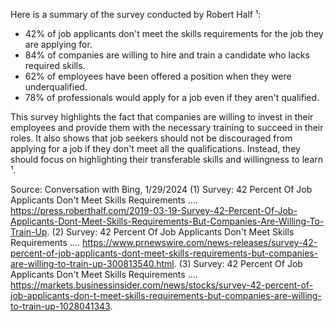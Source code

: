 Here is a summary of the survey conducted by Robert Half ¹:

- 42% of job applicants don't meet the skills requirements for the job they are applying for.
- 84% of companies are willing to hire and train a candidate who lacks required skills.
- 62% of employees have been offered a position when they were underqualified.
- 78% of professionals would apply for a job even if they aren't qualified.

This survey highlights the fact that companies are willing to invest in their employees and provide them with the necessary training to succeed in their roles. It also shows that job seekers should not be discouraged from applying for a job if they don't meet all the qualifications. Instead, they should focus on highlighting their transferable skills and willingness to learn ¹.

Source: Conversation with Bing, 1/29/2024
(1) Survey: 42 Percent Of Job Applicants Don't Meet Skills Requirements .... https://press.roberthalf.com/2019-03-19-Survey-42-Percent-Of-Job-Applicants-Dont-Meet-Skills-Requirements-But-Companies-Are-Willing-To-Train-Up.
(2) Survey: 42 Percent Of Job Applicants Don't Meet Skills Requirements .... https://www.prnewswire.com/news-releases/survey-42-percent-of-job-applicants-dont-meet-skills-requirements-but-companies-are-willing-to-train-up-300813540.html.
(3) Survey: 42 Percent Of Job Applicants Don't Meet Skills Requirements .... https://markets.businessinsider.com/news/stocks/survey-42-percent-of-job-applicants-don-t-meet-skills-requirements-but-companies-are-willing-to-train-up-1028041343.